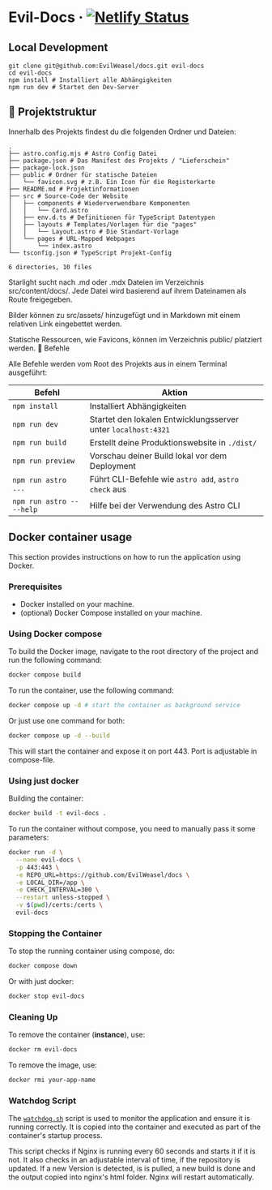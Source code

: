 # Evil-Docs &middot; [![Netlify Status](https://api.netlify.com/api/v1/badges/2ad1ee45-2d53-41fe-bcb2-aa9907a62dbc/deploy-status)](https://app.netlify.com/sites/evilweasel-docs/deploys)

## Local Development

```shell
git clone git@github.com:EvilWeasel/docs.git evil-docs
cd evil-docs
npm install # Installiert alle Abhängigkeiten
npm run dev # Startet den Dev-Server
```

## 🚀 Projektstruktur

Innerhalb des Projekts findest du die folgenden Ordner und Dateien:

```shell
.
├── astro.config.mjs # Astro Config Datei
├── package.json # Das Manifest des Projekts / "Lieferschein"
├── package-lock.json
├── public # Ordner für statische Dateien
│   └── favicon.svg # z.B. Ein Icon für die Registerkarte
├── README.md # Projektinformationen
├── src # Source-Code der Website
│   ├── components # Wiederverwendbare Komponenten
│   │   └── Card.astro
│   ├── env.d.ts # Definitionen für TypeScript Datentypen
│   ├── layouts # Templates/Vorlagen für die "pages"
│   │   └── Layout.astro # Die Standart-Vorlage
│   └── pages # URL-Mapped Webpages
│       └── index.astro
└── tsconfig.json # TypeScript Projekt-Config

6 directories, 10 files
```

Starlight sucht nach .md oder .mdx Dateien im Verzeichnis src/content/docs/.
Jede Datei wird basierend auf ihrem Dateinamen als Route freigegeben.

Bilder können zu src/assets/ hinzugefügt und in Markdown mit einem relativen
Link eingebettet werden.

Statische Ressourcen, wie Favicons, können im Verzeichnis public/ platziert
werden. 🧞 Befehle

Alle Befehle werden vom Root des Projekts aus in einem Terminal ausgeführt:

| Befehl                    | Aktion                                                        |
| ------------------------- | ------------------------------------------------------------- |
| `npm install`             | Installiert Abhängigkeiten                                    |
| `npm run dev`             | Startet den lokalen Entwicklungsserver unter `localhost:4321` |
| `npm run build`           | Erstellt deine Produktionswebsite in `./dist/`                |
| `npm run preview`         | Vorschau deiner Build lokal vor dem Deployment                |
| `npm run astro ...`       | Führt CLI-Befehle wie `astro add`, `astro check` aus          |
| `npm run astro -- --help` | Hilfe bei der Verwendung des Astro CLI                        |

## Docker container usage

This section provides instructions on how to run the application using Docker.

### Prerequisites

- Docker installed on your machine.
- (optional) Docker Compose installed on your machine.

### Using Docker compose

To build the Docker image, navigate to the root directory of the project and run
the following command:

```sh
docker compose build
```

To run the container, use the following command:

```sh
docker compose up -d # start the container as background service
```

Or just use one command for both:

```sh
docker compose up -d --build
```

This will start the container and expose it on port 443. Port is adjustable in
compose-file.

### Using just docker

Building the container:

```sh
docker build -t evil-docs .
```

To run the container without compose, you need to manually pass it some
parameters:

```sh
docker run -d \
  --name evil-docs \
  -p 443:443 \
  -e REPO_URL=https://github.com/EvilWeasel/docs \
  -e LOCAL_DIR=/app \
  -e CHECK_INTERVAL=300 \
  --restart unless-stopped \
  -v $(pwd)/certs:/certs \
  evil-docs
```

### Stopping the Container

To stop the running container using compose, do:

```sh
docker compose down
```

Or with just docker:

```sh
docker stop evil-docs
```

### Cleaning Up

To remove the container (**instance**), use:

```sh
docker rm evil-docs
```

To remove the image, use:

```sh
docker rmi your-app-name
```

### Watchdog Script

The [`watchdog.sh`]("./watchdog.sh") script is used to monitor the application
and ensure it is running correctly. It is copied into the container and executed
as part of the container's startup process.

This script checks if Nginx is running every 60 seconds and starts it if it is
not. It also checks in an adjustable interval of time, if the repository is
updated. If a new Version is detected, is is pulled, a new build is done and the
output copied into nginx's html folder. Nginx will restart automatically.
